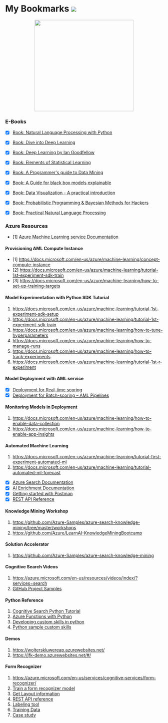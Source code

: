 # My Bookmarks ![](https://hits.dwyl.com/dhana2k14/bookmarks.svg)

<p align = "center">
    <img src = "https://drive.google.com/file/d/1z5pWLum2ckgUobpnjbRHOKdQBe23Farq/view?usp=sharing" width = 316 height = 292/>    
</p>

### E-Books

- [x] [Book: Natural Language Processing with Python](http://www.nltk.org/book_1ed/)
- [x] [Book: Dive into Deep Learning](http://d2l.ai/)
- [x] [Book: Deep Learning by Ian Goodfellow](https://www.deeplearningbook.org/)
- [x] [Book: Elements of Statistical Learning](https://web.stanford.edu/~hastie/ElemStatLearn/)
- [x] [Book: A Programmer's guide to Data Mining](http://guidetodatamining.com/)
- [x] [Book: A Guide for black box models explainable](https://christophm.github.io/interpretable-ml-book/)
- [x] [Book: Data Visualization - A practical introduction](https://socviz.co/index.html#preface)
- [x] [Book: Probabilistic Programming & Bayesian Methods for Hackers](http://camdavidsonpilon.github.io/Probabilistic-Programming-and-Bayesian-Methods-for-Hackers/)
- [x] [Book: Practical Natural Language Processing](https://github.com/practical-nlp/practical-nlp)


### Azure Resources
- [1] [Azure Machine Learning service Documentation](https://docs.microsoft.com/en-us/azure/machine-learning/)

#### Provisioning AML Compute Instance
- [1] https://docs.microsoft.com/en-us/azure/machine-learning/concept-compute-instance
- [2] https://docs.microsoft.com/en-us/azure/machine-learning/tutorial-1st-experiment-sdk-train
- [3] https://docs.microsoft.com/en-us/azure/machine-learning/how-to-set-up-training-targets

#### Model Experimentation with Python SDK Tutorial
1. https://docs.microsoft.com/en-us/azure/machine-learning/tutorial-1st-experiment-sdk-setup
2. https://docs.microsoft.com/en-us/azure/machine-learning/tutorial-1st-experiment-sdk-train
3. https://docs.microsoft.com/en-us/azure/machine-learning/how-to-tune-hyperparameters
4. https://docs.microsoft.com/en-us/azure/machine-learning/how-to-manage-runs
5. https://docs.microsoft.com/en-us/azure/machine-learning/how-to-track-experiments
6. https://docs.microsoft.com/en-us/azure/machine-learning/tutorial-1st-r-experiment

#### Model Deployment with AML service  
- [x] [Deployment for Real-time scoring](https://docs.microsoft.com/en-us/azure/machine-learning/tutorial-deploy-models-with-aml)
- [x] [Deployment for Batch-scoring – AML Pipelines](https://docs.microsoft.com/en-us/azure/machine-learning/tutorial-pipeline-batch-scoring-classification)

#### Monitoring Models in Deployment
1. https://docs.microsoft.com/en-us/azure/machine-learning/how-to-enable-data-collection
2. https://docs.microsoft.com/en-us/azure/machine-learning/how-to-enable-app-insights

#### Automated Machine Learning
1. https://docs.microsoft.com/en-us/azure/machine-learning/tutorial-first-experiment-automated-ml
2. https://docs.microsoft.com/en-us/azure/machine-learning/tutorial-automated-ml-forecast

- [x] [Azure Search Documentation](https://docs.microsoft.com/en-us/azure/search/)
- [x] [AI Enrichment  Documentation](https://docs.microsoft.com/en-us/azure/search/cognitive-search-resources-documentation)
- [x] [Getting started with Postman](https://docs.microsoft.com/en-us/azure/search/search-get-started-postman)
- [x] [REST API Reference](https://docs.microsoft.com/en-us/rest/api/searchservice/)

#### Knowledge Mining Workshop
1. https://github.com/Azure-Samples/azure-search-knowledge-mining/tree/master/workshops 
2. https://github.com/Azure/LearnAI-KnowledgeMiningBootcamp

#### Solution Accelerator
1. https://github.com/Azure-Samples/azure-search-knowledge-mining 

#### Cognitive Search Videos
1. https://azure.microsoft.com/en-us/resources/videos/index/?services=search 
2. [GitHub Project Samples](https://github.com/search?q=%22Azure+Search%22)

#### Python Reference
1. [Cognitive Search Python Tutorial](https://docs.microsoft.com/en-us/azure/search/cognitive-search-tutorial-blob-python)
2. [Azure Functions with Python](https://docs.microsoft.com/en-us/azure/azure-functions/functions-create-first-function-vs-code?pivots=programming-language-python)
3. [Developing custom skills in python](https://docs.microsoft.com/en-us/azure/search/cognitive-search-custom-skill-python)
4. [Python sample custom skills](https://github.com/Rodrigossz/Python-Custom-Skills-Toolkit)

#### Demos
1. https://wolterskluwereap.azurewebsites.net/
2. https://jfk-demo.azurewebsites.net/#/

#### Form Recognizer
1. https://azure.microsoft.com/en-us/services/cognitive-services/form-recognizer/
2. [Train a form recognizer model](https://docs.microsoft.com/en-us/azure/cognitive-services/form-recognizer/quickstarts/python-train-extract)
3. [Get Layout information](https://docs.microsoft.com/en-us/azure/cognitive-services/form-recognizer/quickstarts/python-layout)
4. [REST API reference](https://westus2.dev.cognitive.microsoft.com/docs/services/form-recognizer-api-v2-preview/operations/AnalyzeWithCustomForm)
5. [Labeling tool](https://docs.microsoft.com/en-us/azure/cognitive-services/form-recognizer/quickstarts/label-tool)
6. [Training Data](https://docs.microsoft.com/en-us/azure/cognitive-services/form-recognizer/build-training-data-set)
7. [Case study](https://azure.microsoft.com/en-us/resources/videos/learn-about-ai-powered-robotic-process-automation-with-form-recognizer/)
